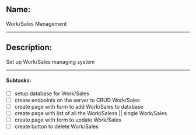 ## Name:
Work/Sales Management

---
## Description:
Set up Work/Sales managing system

---
#### Subtasks:
- [ ] setup database for Work/Sales
- [ ] create endpoints on the server to CRUD Work/Sales
- [ ] create page with form to add Work/Sales to database
- [ ] create page with list of all the Work/Saless || single Work/Sales
- [ ] create page with form to update Work/Sales
- [ ] create button to delete Work/Sales